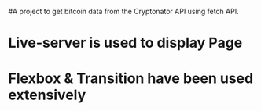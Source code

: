 #A project to get bitcoin data from the Cryptonator API using fetch API.
# Live-server is used to display Page
# Flexbox & Transition have been used extensively
